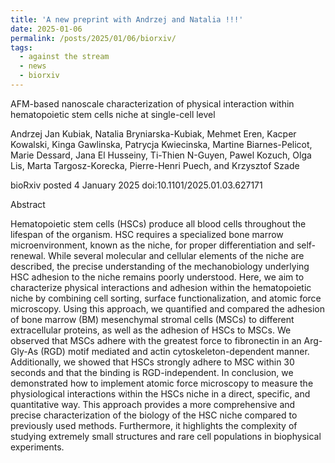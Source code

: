 ```yaml
---
title: 'A new preprint with Andrzej and Natalia !!!'
date: 2025-01-06
permalink: /posts/2025/01/06/biorxiv/
tags:
  - against the stream
  - news
  - biorxiv
---
```


AFM-based nanoscale characterization of physical interaction within hematopoietic stem cells niche at single-cell level 

Andrzej Jan Kubiak, Natalia Bryniarska-Kubiak, Mehmet Eren, Kacper Kowalski, Kinga Gawlinska, Patrycja Kwiecinska, Martine Biarnes-Pelicot, Marie Dessard, Jana El Husseiny, Ti-Thien N-Guyen, Pawel Kozuch, Olga Lis, Marta Targosz-Korecka, Pierre-Henri Puech, and Krzysztof Szade

bioRxiv posted 4 January 2025 doi:10.1101/2025.01.03.627171

Abstract

Hematopoietic stem cells (HSCs) produce all blood cells throughout the lifespan of the organism. HSC requires a specialized bone marrow microenvironment, known as the niche, for proper differentiation and self-renewal. While several molecular and cellular elements of the niche are described, the precise understanding of the mechanobiology underlying HSC adhesion to the niche remains poorly understood. Here, we aim to characterize physical interactions and adhesion within the hematopoietic niche by combining cell sorting, surface functionalization, and atomic force microscopy. Using this approach, we quantified and compared the adhesion of bone marrow (BM) mesenchymal stromal cells (MSCs) to different extracellular proteins, as well as the adhesion of HSCs to MSCs. We observed that MSCs adhere with the greatest force to fibronectin in an Arg-Gly-As (RGD) motif mediated and actin cytoskeleton-dependent manner. Additionally, we showed that HSCs strongly adhere to MSC within 30 seconds and that the binding is RGD-independent. In conclusion, we demonstrated how to implement atomic force microscopy to measure the physiological interactions within the HSCs niche in a direct, specific, and quantitative way. This approach provides a more comprehensive and precise characterization of the biology of the HSC niche compared to previously used methods. Furthermore, it highlights the complexity of studying extremely small structures and rare cell populations in biophysical experiments.

